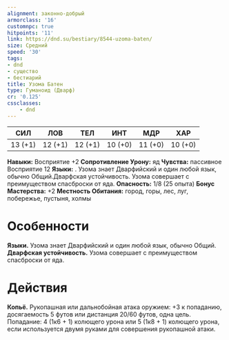 ```yaml
---
alignment: законно-добрый
armorclass: '16'
customnpc: true
hitpoints: '11'
link: https://dnd.su/bestiary/8544-uzoma-baten/
size: Средний
speed: '30'
tags:
- dnd
- существо
- бестиарий
title: Узома Батен
type: Гуманоид (Дварф)
cr: '0.125'
cssclasses:
    - dnd
---
```



| СИЛ | ЛОВ | ТЕЛ | ИНТ | МДР | ХАР |
|---|---|---|---|---|---|
| 13 (+1) | 12 (+1) | 12 (+1) | 10 (+0) | 11 (+0) | 10 (+0) |
**Навыки:** Восприятие +2
**Сопротивление Урону:** яд
**Чувства:** пассивное Восприятие 12
**Языки:** . Узома знает Дварфийский и один любой язык, обычно Общий.Дварфская устойчивость. Узома совершает с преимуществом спасброски от яда.
**Опасность:** 1/8 (25 опыта)
**Бонус Мастерства:** +2
**Местность Обитания:** город, горы, лес, луг, побережье, пустыня, холмы


# Особенности
**Языки.** Узома знает Дварфийский и один любой язык, обычно Общий.
**Дварфская устойчивость.** Узома совершает с преимуществом спасброски от яда.


# Действия
**Копьё.** Рукопашная или дальнобойная атака оружием: +3 к попаданию, досягаемость 5 футов или дистанция 20/60 футов, одна цель. Попадание: 4 (1к6 + 1) колющего урона или  5 (1к8 + 1) колющего урона, если используется двумя руками для совершения рукопашной атаки.